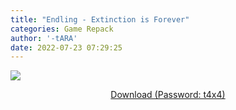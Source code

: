 ```yaml
---
title: "Endling - Extinction is Forever"
categories: Game Repack
author: '-tARA'
date: 2022-07-23 07:29:25
---
```

<img src="https://i6.imageban.ru/out/2022/07/24/d5ba15c4156c08ea3acdf8052a45a5ea.webp"/> <br>
<center>
<p><a href="https://0a0bin.klowdee.host/?40c902238cde983d#7hP4twJM4sPozJyK3kzNCEFw5m4uV5Lfhpt93UTpyDhF">Download (Password: t4x4)</a> <br>
</center>
